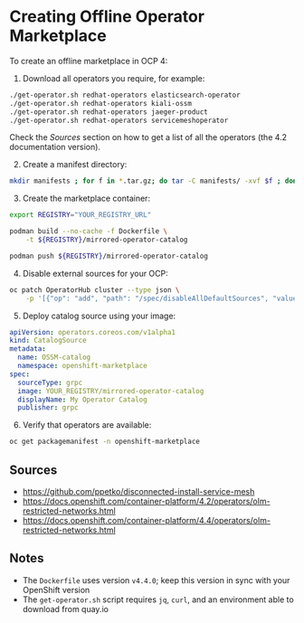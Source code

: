 # Creating Offline Operator Marketplace

To create an offline marketplace in OCP 4:

1. Download all operators you require, for example:

```sh
./get-operator.sh redhat-operators elasticsearch-operator
./get-operator.sh redhat-operators kiali-ossm
./get-operator.sh redhat-operators jaeger-product
./get-operator.sh redhat-operators servicemeshoperator
```
Check the _Sources_ section on how to get a list of all the operators (the 4.2 documentation version).

2. Create a manifest directory:

```sh
mkdir manifests ; for f in *.tar.gz; do tar -C manifests/ -xvf $f ; done && rm -rf *tar.gz
```

3. Create the marketplace container:

```sh
export REGISTRY="YOUR_REGISTRY_URL"

podman build --no-cache -f Dockerfile \
    -t ${REGISTRY}/mirrored-operator-catalog

podman push ${REGISTRY}/mirrored-operator-catalog
```

4. Disable external sources for your OCP:

```sh
oc patch OperatorHub cluster --type json \
    -p '[{"op": "add", "path": "/spec/disableAllDefaultSources", "value": true}]'
```

5. Deploy catalog source using your image:

```yaml
apiVersion: operators.coreos.com/v1alpha1
kind: CatalogSource
metadata:
  name: OSSM-catalog
  namespace: openshift-marketplace
spec:
  sourceType: grpc
  image: YOUR_REGISTRY/mirrored-operator-catalog
  displayName: My Operator Catalog
  publisher: grpc
```

6. Verify that operators are available:

```sh
oc get packagemanifest -n openshift-marketplace
```

## Sources

- https://github.com/ppetko/disconnected-install-service-mesh
- https://docs.openshift.com/container-platform/4.2/operators/olm-restricted-networks.html
- https://docs.openshift.com/container-platform/4.4/operators/olm-restricted-networks.html

## Notes

- The `Dockerfile` uses version `v4.4.0`; keep this version in sync with your OpenShift version
- The `get-operator.sh` script requires `jq`, `curl`, and an environment able to download from quay.io

